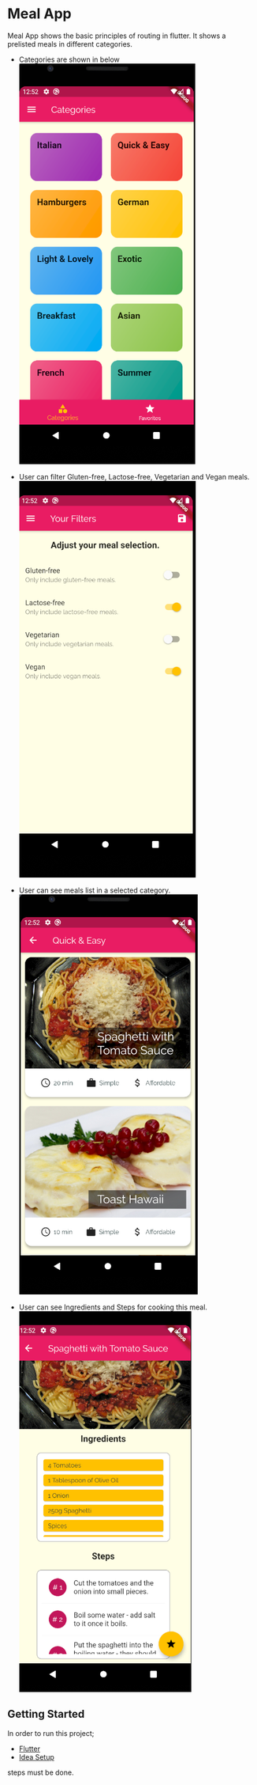 # Meal App

Meal App shows the basic principles of routing in flutter. It shows a prelisted meals in different categories. 
- Categories are shown in below
![Alt text](https://github.com/ydeliorman/mealapp/blob/master/images/opening_screem.PNG)

- User can filter Gluten-free, Lactose-free, Vegetarian and Vegan meals.
![Alt text](https://github.com/ydeliorman/mealapp/blob/master/images/filtering.PNG)

- User can see meals list in a selected category.
![Alt text](https://github.com/ydeliorman/mealapp/blob/master/images/meals_list.PNG)

- User can see Ingredients and Steps for cooking this meal.
![Alt text](https://github.com/ydeliorman/mealapp/blob/master/images/cooking_details.PNG)

## Getting Started

In order to run this project;

- [Flutter](https://flutter.dev/docs/get-started/install)
- [Idea Setup](https://flutter.dev/docs/get-started/editor?tab=androidstudio)

steps must be done.

